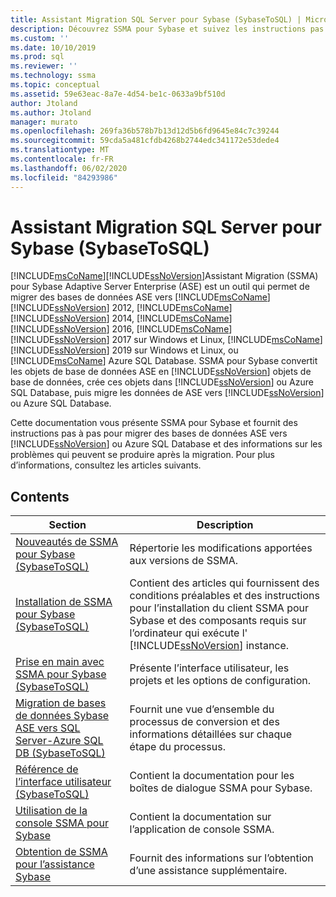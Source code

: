 ```yaml
---
title: Assistant Migration SQL Server pour Sybase (SybaseToSQL) | Microsoft Docs
description: Découvrez SSMA pour Sybase et suivez les instructions pas à pas pour migrer des bases de données ASE vers SQL Server ou Azure SQL Database.
ms.custom: ''
ms.date: 10/10/2019
ms.prod: sql
ms.reviewer: ''
ms.technology: ssma
ms.topic: conceptual
ms.assetid: 59e63eac-8a7e-4d54-be1c-0633a9bf510d
author: Jtoland
ms.author: Jtoland
manager: murato
ms.openlocfilehash: 269fa36b578b7b13d12d5b6fd9645e84c7c39244
ms.sourcegitcommit: 59cda5a481cfdb4268b2744edc341172e53dede4
ms.translationtype: MT
ms.contentlocale: fr-FR
ms.lasthandoff: 06/02/2020
ms.locfileid: "84293986"
---
```

# <a name="sql-server-migration-assistant-for-sybase-sybasetosql"></a>Assistant Migration SQL Server pour Sybase (SybaseToSQL)

[!INCLUDE[msCoName](../../includes/msconame_md.md)][!INCLUDE[ssNoVersion](../../includes/ssnoversion-md.md)]Assistant Migration (SSMA) pour Sybase Adaptive Server Enterprise (ASE) est un outil qui permet de migrer des bases de données ASE vers [!INCLUDE[msCoName](../../includes/msconame_md.md)] [!INCLUDE[ssNoVersion](../../includes/ssnoversion-md.md)] 2012, [!INCLUDE[msCoName](../../includes/msconame_md.md)] [!INCLUDE[ssNoVersion](../../includes/ssnoversion-md.md)] 2014, [!INCLUDE[msCoName](../../includes/msconame_md.md)] [!INCLUDE[ssNoVersion](../../includes/ssnoversion-md.md)] 2016, [!INCLUDE[msCoName](../../includes/msconame_md.md)] [!INCLUDE[ssNoVersion](../../includes/ssnoversion-md.md)] 2017 sur Windows et Linux, [!INCLUDE[msCoName](../../includes/msconame_md.md)] [!INCLUDE[ssNoVersion](../../includes/ssnoversion-md.md)] 2019 sur Windows et Linux, ou [!INCLUDE[msCoName](../../includes/msconame_md.md)] Azure SQL Database. SSMA pour Sybase convertit les objets de base de données ASE en [!INCLUDE[ssNoVersion](../../includes/ssnoversion-md.md)] objets de base de données, crée ces objets dans [!INCLUDE[ssNoVersion](../../includes/ssnoversion-md.md)] ou Azure SQL Database, puis migre les données de ASE vers [!INCLUDE[ssNoVersion](../../includes/ssnoversion-md.md)] ou Azure SQL Database.
  
Cette documentation vous présente SSMA pour Sybase et fournit des instructions pas à pas pour migrer des bases de données ASE vers [!INCLUDE[ssNoVersion](../../includes/ssnoversion-md.md)] ou Azure SQL Database et des informations sur les problèmes qui peuvent se produire après la migration. Pour plus d’informations, consultez les articles suivants.  
  
## <a name="contents"></a>Contents  
  
|Section|Description|
|-----------|---------------|
|[Nouveautés de SSMA pour Sybase &#40;SybaseToSQL&#41;](../../ssma/sybase/what-s-new-in-ssma-for-sybase-sybasetosql.md)|Répertorie les modifications apportées aux versions de SSMA.|  
|[Installation de SSMA pour Sybase &#40;SybaseToSQL&#41;](../../ssma/sybase/installing-ssma-for-sybase-sybasetosql.md)|Contient des articles qui fournissent des conditions préalables et des instructions pour l’installation du client SSMA pour Sybase et des composants requis sur l’ordinateur qui exécute l' [!INCLUDE[ssNoVersion](../../includes/ssnoversion-md.md)] instance.|  
|[Prise en main avec SSMA pour Sybase &#40;SybaseToSQL&#41;](../../ssma/sybase/getting-started-with-ssma-for-sybase-sybasetosql.md)|Présente l’interface utilisateur, les projets et les options de configuration.|  
|[Migration de bases de données Sybase ASE vers SQL Server-Azure SQL DB &#40;SybaseToSQL&#41;](../../ssma/sybase/migrating-sybase-ase-databases-to-sql-server-azure-sql-db-sybasetosql.md)|Fournit une vue d’ensemble du processus de conversion et des informations détaillées sur chaque étape du processus.|  
|[Référence de l’interface utilisateur &#40;SybaseToSQL&#41;](../../ssma/sybase/user-interface-reference-sybasetosql.md)|Contient la documentation pour les boîtes de dialogue SSMA pour Sybase.|  
|[Utilisation de la console SSMA pour Sybase](working-with-ssma-for-sybase-console-sybasetosql.md)|Contient la documentation sur l’application de console SSMA.|  
|[Obtention de SSMA pour l’assistance Sybase](https://go.microsoft.com/fwlink/?LinkID=708538&clcid=0x409)|Fournit des informations sur l’obtention d’une assistance supplémentaire.|  
